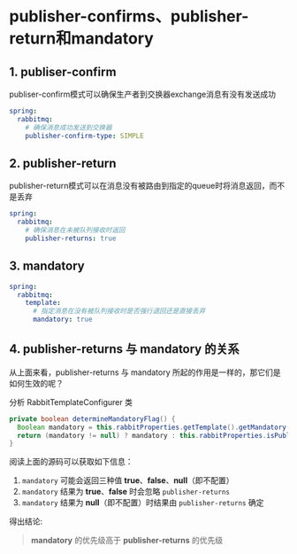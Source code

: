 # publisher-confirms、publisher-return和mandatory

## 1. publiser-confirm

publiser-confirm模式可以确保生产者到交换器exchange消息有没有发送成功

```yaml
spring:
  rabbitmq:
    # 确保消息成功发送到交换器
    publisher-confirm-type: SIMPLE
```

## 2. publisher-return

publisher-return模式可以在消息没有被路由到指定的queue时将消息返回，而不是丢弃

```yaml
spring:
  rabbitmq:
    # 确保消息在未被队列接收时返回
    publisher-returns: true
```

## 3. mandatory

```yaml
spring:
  rabbitmq:
    template:
      # 指定消息在没有被队列接收时是否强行退回还是直接丢弃
      mandatory: true
```

## 4. publisher-returns 与 mandatory 的关系

从上面来看，publisher-returns 与 mandatory 所起的作用是一样的，那它们是如何生效的呢？

分析 RabbitTemplateConfigurer 类

```java
private boolean determineMandatoryFlag() {
  Boolean mandatory = this.rabbitProperties.getTemplate().getMandatory();
  return (mandatory != null) ? mandatory : this.rabbitProperties.isPublisherReturns();
}
```

阅读上面的源码可以获取如下信息：

1. `mandatory` 可能会返回三种值 **true**、**false**、**null**（即不配置）
2. `mandatory` 结果为 **true**、**false** 时会忽略 `publisher-returns`
3. `mandatory` 结果为 **null**（即不配置）时结果由 `publisher-returns` 确定

得出结论:
> **mandatory** 的优先级高于 **publisher-returns** 的优先级
